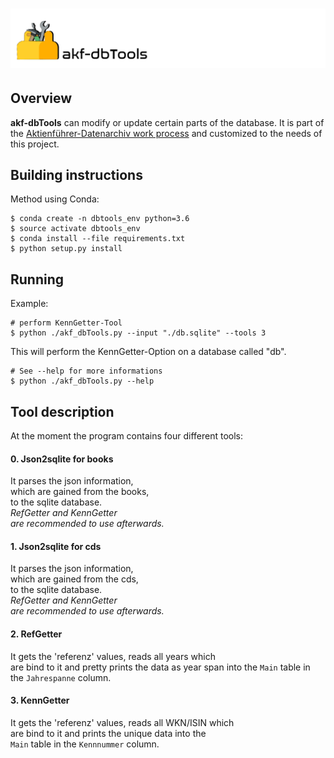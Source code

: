 ![akf-dbTools](docs/img/Tools.png "akf-dbTools")
========================
Overview
------------
**akf-dbTools** can modify or update certain parts of the database.
It is part of the [Aktienführer-Datenarchiv work process][akf-link] and 
customized to the needs of this project.

Building instructions
--------------------
Method using Conda:

    $ conda create -n dbtools_env python=3.6 
    $ source activate dbtools_env  
    $ conda install --file requirements.txt 
    $ python setup.py install  

Running
-------
Example:

    # perform KennGetter-Tool
    $ python ./akf_dbTools.py --input "./db.sqlite" --tools 3 

This will perform the KennGetter-Option on a database called "db".

    # See --help for more informations
    $ python ./akf_dbTools.py --help

Tool description
----------------
At the moment the program contains four different tools:

#### 0. Json2sqlite for books  
It parses the json information,  
which are gained from the books,  
to the sqlite database.  
*RefGetter and KennGetter  
are recommended to use afterwards.*

#### 1. Json2sqlite for cds  
It parses the json information,  
which are gained from the cds,  
to the sqlite database.  
*RefGetter and KennGetter  
are recommended to use afterwards.*

#### 2. RefGetter  
It gets the 'referenz' values, reads all years which  
are bind to it and pretty prints the data as year span 
into the `Main` table in the `Jahrespanne` column.

#### 3. KennGetter 
It gets the 'referenz' values, reads all WKN/ISIN which    
are bind to it and prints the unique data into the   
`Main` table in the `Kennnummer` column. 

[akf-link]:  https://github.com/UB-Mannheim/Aktienfuehrer-Datenarchiv-Tools "Aktienfuehrer-Datenarchiv-Tools"




